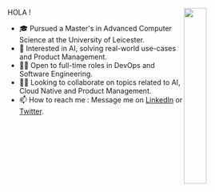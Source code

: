                                                                                                             
HOLA !
<img src="https://media.giphy.com/media/v1.Y2lkPTc5MGI3NjExcGNianhqOGpzd3o1OXEyOWlrY2tydjFsM2p5YWx3MjFlbjl6ZjhzNiZlcD12MV9pbnRlcm5hbF9naWZfYnlfaWQmY3Q9Zw/5k5vZwRFZR5aZeniqb/giphy.gif" align="right"  width="30%"/>

- 🎓 Pursued a Master's in Advanced Computer Science at the University of Leicester.
- 👀 Interested in AI, solving real-world use-cases and Product Management.
- 👯‍♀️ Open to full-time roles in DevOps and Software Engineering.
- 🤝🏻 Looking to collaborate on topics related to AI, Cloud Native and Product Management.
- 📫 How to reach me : Message me on [LinkedIn](https://www.linkedin.com/in/saranyanambiar/) or [Twitter](witter.com/saranyanambiarr).

<!---
saranyanambiarr/saranyanambiarr is a ✨ special ✨ repository because its `README.md` (this file) appears on your GitHub profile.
You can click the Preview link to take a look at your changes.
--->
